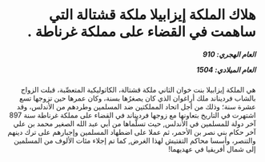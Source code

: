 <h1 dir="rtl">هلاك الملكة إيزابيلا ملكة قشتالة التي ساهمت في القضاء على مملكة غرناطة .</h1>

<h5 dir="rtl">العام الهجري:  910

العام الميلادي: 1504

</h5>

<p dir="rtl">هي الملكة إيزابيلا بنت خوان الثاني ملكة قشتالة، الكاثوليكية المتعصِّبة، قبلت الزواج بالشاب فرديناند ملك أراغوان الذي كان يصغرُها بسنة، وكان عمرها حين تزوجها تسع عشرة سنة؛ وذلك من أجل اتحاد المملكتين ضد المسلمين وطردهم من الأندلس، وقد اشتهرت في التاريخ بتعاونها مع زوجها فرديناند في القضاء على مملكة غرناطة سنة 897 آخر دولة للمسلمين في الأندلس, حيث تسلَّماها من أبي عبد الله الصغير محمد بن علي آخر حكام بني نصر بن الأحمر، ثم عملا على اضطهاد المسلمين وإجبارهم على ترك دينهم والتنصر، وأسسا محاكم التفتيش لهذا الغرض, كما تم إجلاء مئات الألوف من المسلمين إلى شمال أفريقيا في عهديهما!</p></br>
